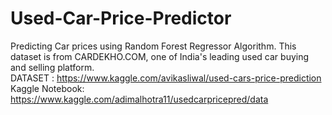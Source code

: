 # Used-Car-Price-Predictor
Predicting Car prices using Random Forest Regressor Algorithm.
This dataset is from CARDEKHO.COM, one of India's leading used car buying and selling platform.  
DATASET : https://www.kaggle.com/avikasliwal/used-cars-price-prediction  
Kaggle Notebook: https://www.kaggle.com/adimalhotra11/usedcarpricepred/data
